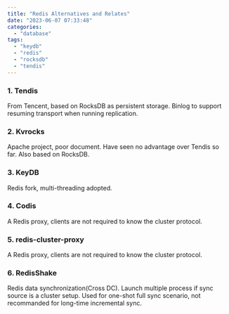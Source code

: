 ```yaml
---
title: "Redis Alternatives and Relates"
date: "2023-06-07 07:33:48"
categories: 
  - "database"
tags: 
  - "keydb"
  - "redis"
  - "rocksdb"
  - "tendis"
---
```


### 1. Tendis

From Tencent, based on RocksDB as persistent storage. Binlog to support resuming transport when running replication.

### 2. Kvrocks

Apache project, poor document. Have seen no advantage over Tendis so far. Also based on RocksDB.

### 3. KeyDB

Redis fork, multi-threading adopted.

### 4. Codis

A Redis proxy, clients are not required to know the cluster protocol.

### 5. redis-cluster-proxy

A Redis proxy, clients are not required to know the cluster protocol.

### 6. RedisShake

Redis data synchronization(Cross DC). Launch multiple process if sync source is a cluster setup. Used for one-shot full sync scenario, not recommanded for long-time incremental sync.
